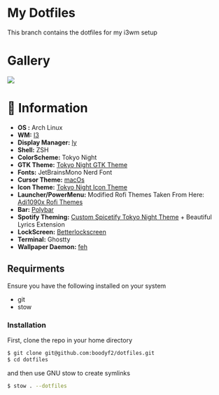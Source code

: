 # My Dotfiles

This branch contains the dotfiles for my i3wm setup

# Gallery

![](https://github.com/boodyf2/dotfiles/blob/i3/Pictures/Screenshots/3.jpeg)

# 📗 Information

- **OS :** Arch Linux
- **WM:** [I3](https://github.com/i3/i3)
- **Display Manager:** [ly](https://github.com/fairyglade/ly)
- **Shell:** ZSH
- **ColorScheme:** Tokyo Night
- **GTK Theme:** [Tokyo Night GTK Theme](https://github.com/Fausto-Korpsvart/Tokyonight-GTK-Theme)
- **Fonts:** JetBrainsMono Nerd Font
- **Cursor Theme:** [macOs](https://github.com/ful1e5/apple_cursor)
- **Icon Theme:** [Tokyo Night Icon Theme](https://github.com/Fausto-Korpsvart/Tokyonight-GTK-Theme)
- **Launcher/PowerMenu:** Modified Rofi Themes Taken From Here: [Adi1090x Rofi Themes](https://github.com/adi1090x/rofi)
- **Bar:** [Polybar](https://github.com/polybar/polybar)
- **Spotify Theming:** [Custom Spicetify Tokyo Night Theme](https://github.com/evening-hs/Spotify-Tokyo-Night-Theme) + Beautiful Lyrics Extension
- **LockScreen:** [Betterlockscreen](https://github.com/betterlockscreen/betterlockscreen)
- **Terminal:** Ghostty
- **Wallpaper Daemon:** [feh](https://github.com/derf/feh)

## Requirments

Ensure you have the following installed on your system

- git
- stow

### Installation

First, clone the repo in your home directory

```bash
$ git clone git@github.com:boodyf2/dotfiles.git
$ cd dotfiles
```

and then use GNU stow to create symlinks

```bash
$ stow . --dotfiles
```
